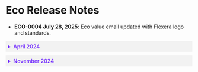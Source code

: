 # Eco Release Notes

* **ECO-0004 July 28, 2025**: Eco value email updated with Flexera logo and standards.

<details style="background:#f2f2f2; padding:6px; margin:10px 0px 0px 0px">
 <summary markdown="span" style="color:#7632FE; font-weight:600">April 2024</summary>

  <div style="padding-left:16px">

  * **ECO-0003 April 15, 2025**: Enhancements and new onboarding for Eco Google Cloud:
     * The [new onboarding process](eco/getting-started/connect-gc-account) lets you grant Eco read-only permission to your Google Cloud environment for data analysis and ingestion.
     * You can [view Google Cloud savings data](eco/gcp-tutorials/view-your-savings), such as total committed use discount savings, current monthly commitment, and month-to-date (MTD) savings.
     * You can also see a [detailed visualization](eco/gcp-tutorials/view-your-savings) of your committed use discount savings in the savings over time graph. It includes filters for resource-based and spend-based committed use discounts. This gives you a comprehensive view of your savings.

</div>
</details>

<details style="background:#f2f2f2; padding:6px; margin:10px 0px 0px 0px">
 <summary markdown="span" style="color:#7632FE; font-weight:600">November 2024</summary>

  <div style="padding-left:16px">

   * **ECO-0002 November 27, 2024**: You can now view the following Effective Savings Rate (ESR is a FinOps metric that measures the actual ROI of cloud discount instruments) data in the Eco console:
  
     * EC2 ESR
     * Non-EC2 ESR
     * EC2 ESR with Spot
   
     You can also view the:

      * ESR graph, which displays the ESR data in more detail.
      * Effective Cost and Waste graph, which displays the effective hourly cost (actual incurred cost with upfront costs distributed) and waste over the last 120 days. Costs are displayed across the three main purchase options and any unused commitments.
      * Utilization Over Time graph, which displays the combined utilization of reserved instances and savings plans.
  
     [Learn more](eco/tutorials/view-your-savings).


   * **ECO-0001 November 5, 2024**: The new Ocean integration for Eco allows you to use spot instances more consistently and optimize your savings. [Learn more](eco/tutorials/ocean-int).

 </div>
 </details>
